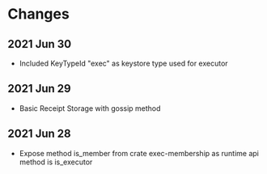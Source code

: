 # Changes

## 2021 Jun 30

* Included KeyTypeId "exec" as keystore type used for executor

## 2021 Jun 29

* Basic Receipt Storage with gossip method

## 2021 Jun 28

* Expose method is_member from crate exec-membership as runtime api method is is_executor
